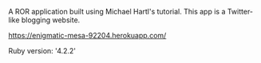 A ROR application built using Michael Hartl's tutorial. This app is a Twitter-like blogging website. 

https://enigmatic-mesa-92204.herokuapp.com/

Ruby version: '4.2.2'
